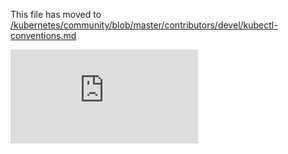 This file has moved to [/kubernetes/community/blob/master/contributors/devel/kubectl-conventions.md](https://github.com/kubernetes/community/blob/master/contributors/devel/kubectl-conventions.md)


<!-- BEGIN MUNGE: GENERATED_ANALYTICS -->
[![Analytics](https://kubernetes-site.appspot.com/UA-36037335-10/GitHub/docs/devel/kubectl-conventions.md?pixel)]()
<!-- END MUNGE: GENERATED_ANALYTICS -->
